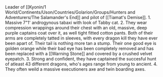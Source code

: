 Leader of [[Kyonin/1 World/Continents/Uson/Countries/Golarion/Groups/Hunters and Adventurers/The Salamander's End]] and pilot of [[Tiamat's Demise]].
	1. Massive 7"1' androgynous tabaxi with look of Tabby cat.
	2. They wear compression wrappings around their chest with an old, massive, deep purple captains coat over it, as well tight fitted cotton pants. Both of their arms are completely tatted in sleeves, with every dragon kill they have ever been apart of. Their tail is nothing more tan a stump. Their one good eye is golden orange while their bad eye has been completely removed and has been replaced with a [[Warning Stone]] and covered by a crushed velvet eyepatch.
	3. Strong and confident, they have captained the succesful hunt of atleast 43 different dragons, who's ages range from young to ancient.
	4. They often weild a massive executioners axe and twin boarding axes.